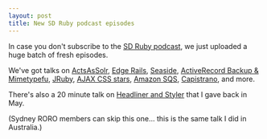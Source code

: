 ```yaml
--- 
layout: post
title: New SD Ruby podcast episodes
---
```

In case you don't subscribe to the [SD Ruby podcast](http://sdruby.org/), we just uploaded a huge batch of fresh episodes.

We've got talks on [ActsAsSolr](http://sdruby.org/podcast/26), [Edge Rails](http://sdruby.org/podcast/33), [Seaside](http://sdruby.org/podcast/31)</a>, [ActiveRecord Backup & Mimetypefu](http://sdruby.org/podcast/35), [JRuby](http://sdruby.org/podcast/34), [AJAX CSS stars](http://sdruby.org/podcast/25), [Amazon SQS](http://sdruby.org/podcast/24), [Capistrano](http://sdruby.org/podcast/32), and more.

There's also a 20 minute talk on [Headliner and Styler](http://sdruby.org/podcast/27) that I gave back in May.

(Sydney RORO members can skip this one... this is the same talk I did in Australia.)
